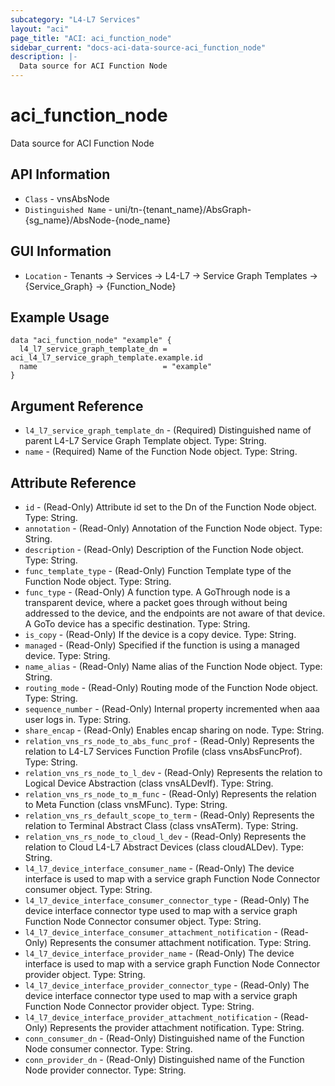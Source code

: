 ```yaml
---
subcategory: "L4-L7 Services"
layout: "aci"
page_title: "ACI: aci_function_node"
sidebar_current: "docs-aci-data-source-aci_function_node"
description: |-
  Data source for ACI Function Node
---
```


# aci_function_node

Data source for ACI Function Node

## API Information ##

* `Class` - vnsAbsNode
* `Distinguished Name` - uni/tn-{tenant_name}/AbsGraph-{sg_name}/AbsNode-{node_name}

## GUI Information ##

* `Location` - Tenants -> Services -> L4-L7 -> Service Graph Templates -> {Service_Graph} -> {Function_Node}

## Example Usage

```hcl
data "aci_function_node" "example" {
  l4_l7_service_graph_template_dn = aci_l4_l7_service_graph_template.example.id
  name                            = "example"
}
```

## Argument Reference

- `l4_l7_service_graph_template_dn` - (Required) Distinguished name of parent L4-L7 Service Graph Template object. Type: String.
- `name` - (Required) Name of the Function Node object. Type: String.

## Attribute Reference

- `id` - (Read-Only) Attribute id set to the Dn of the Function Node object. Type: String.
- `annotation` - (Read-Only) Annotation of the Function Node object. Type: String.
- `description` - (Read-Only) Description of the Function Node object. Type: String.
- `func_template_type` - (Read-Only) Function Template type of the Function Node object. Type: String.
- `func_type` - (Read-Only) A function type. A GoThrough node is a transparent device, where a packet goes through without being addressed to the device, and the endpoints are not aware of that device. A GoTo device has a specific destination. Type: String.
- `is_copy` - (Read-Only) If the device is a copy device. Type: String.
- `managed` - (Read-Only) Specified if the function is using a managed device. Type: String.
- `name_alias` - (Read-Only) Name alias of the Function Node object. Type: String.
- `routing_mode` - (Read-Only) Routing mode of the Function Node object. Type: String.
- `sequence_number` - (Read-Only) Internal property incremented when aaa user logs in. Type: String.
- `share_encap` - (Read-Only) Enables encap sharing on node. Type: String.
- `relation_vns_rs_node_to_abs_func_prof` - (Read-Only) Represents the relation to L4-L7 Services Function Profile (class vnsAbsFuncProf). Type: String.
- `relation_vns_rs_node_to_l_dev` - (Read-Only) Represents the relation to Logical Device Abstraction (class vnsALDevIf). Type: String.
- `relation_vns_rs_node_to_m_func` - (Read-Only) Represents the relation to Meta Function (class vnsMFunc). Type: String.
- `relation_vns_rs_default_scope_to_term` - (Read-Only) Represents the relation to Terminal Abstract Class (class vnsATerm). Type: String.
- `relation_vns_rs_node_to_cloud_l_dev` - (Read-Only) Represents the relation to Cloud L4-L7 Abstract Devices (class cloudALDev). Type: String.
- `l4_l7_device_interface_consumer_name` - (Read-Only) The device interface is used to map with a service graph Function Node Connector consumer object. Type: String.
- `l4_l7_device_interface_consumer_connector_type` - (Read-Only) The device interface connector type used to map with a service graph Function Node Connector consumer object. Type: String.
- `l4_l7_device_interface_consumer_attachment_notification` - (Read-Only) Represents the consumer attachment notification. Type: String.
- `l4_l7_device_interface_provider_name` - (Read-Only) The device interface is used to map with a service graph Function Node Connector provider object. Type: String.
- `l4_l7_device_interface_provider_connector_type` - (Read-Only) The device interface connector type used to map with a service graph Function Node Connector provider object. Type: String.
- `l4_l7_device_interface_provider_attachment_notification` - (Read-Only) Represents the provider attachment notification. Type: String.
- `conn_consumer_dn` - (Read-Only) Distinguished name of the Function Node consumer connector. Type: String.
- `conn_provider_dn` - (Read-Only) Distinguished name of the Function Node provider connector. Type: String.